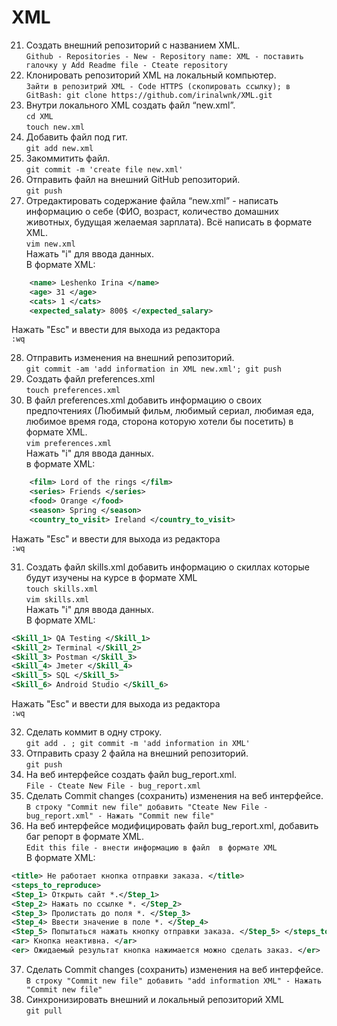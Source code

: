 # XML
21. Создать внешний репозиторий c названием XML.  
`Github - Repositories - New - Repository name: XML - поставить галочку у Add Readme file - Cteate repository`
22. Клонировать репозиторий XML на локальный компьютер.  
`Зайти в репозитрий XML - Code HTTPS (скопировать ссылку);
в GitBash:
git clone https://github.com/irinalwnk/XML.git`  
23. Внутри локального XML создать файл “new.xml”.  
`cd XML`  
`touch new.xml`   
24. Добавить файл под гит.  
`git add new.xml`  
25. Закоммитить файл.  
 `git commit -m 'create file new.xml'`  
26. Отправить файл на внешний GitHub репозиторий.    
`git push`  
27. Отредактировать содержание файла “new.xml” - написать информацию о себе (ФИО, возраст, количество домашних животных, будущая желаемая зарплата). Всё написать в формате XML.  
`vim new.xml `  
	Нажать "i" для ввода данных.  
	В формате XML:  
```XML
	<name> Leshenko Irina </name>  
	<age> 31 </age>  
	<cats> 1 </cats>  
	<expected_salaty> 800$ </expected_salary>  
```  
Нажать "Esc" и ввести для выхода из редактора      
	`:wq`   

28. Отправить изменения на внешний репозиторий.  
`git commit -am 'add information in XML new.xml'; git push`  
29. Создать файл preferences.xml  
`touch preferences.xml`  
30. В файл preferences.xml добавить информацию о своих предпочтениях (Любимый фильм, любимый сериал, любимая еда, любимое время года, сторона которую хотели бы посетить) в формате XML.  
`vim preferences.xml`  
Нажать "i" для ввода данных.   
	в формате XML:  
```XML
	<film> Lord of the rings </film>  
	<series> Friends </series>   
	<food> Orange </food>  
	<season> Spring </season>    
	<country_to_visit> Ireland </country_to_visit>  
```  
Нажать "Esc" и ввести для выхода из редактора  
`:wq`  

31. Создать файл skills.xml добавить информацию о скиллах которые будут изучены на курсе в формате XML  
`touch skills.xml`  
`vim skills.xml`   
	Нажать "i" для ввода данных.  
	В формате XML:  
```XML   
<Skill_1> QA Testing </Skill_1>  
<Skill_2> Terminal </Skill_2>    
<Skill_3> Postman </Skill_3>    
<Skill_4> Jmeter </Skill_4>    
<Skill_5> SQL </Skill_5>   
<Skill_6> Android Studio </Skill_6>  
```  
Нажать "Esc" и ввести для выхода из редактора   
`:wq`  

32. Сделать коммит в одну строку.  
`git add . ; git commit -m 'add information in XML'`  
33. Отправить сразу 2 файла на внешний репозиторий.  
`git push`  
34. На веб интерфейсе создать файл bug_report.xml.  
`File - Cteate New File - bug_report.xml`  
35. Сделать Commit changes (сохранить) изменения на веб интерфейсе.  
`В строку "Commit new file" добавить "Cteate New File - bug_report.xml" - Нажать "Commit new file"`  
36. На веб интерфейсе модифицировать файл bug_report.xml, добавить баг репорт в формате XML.  
`Edit this file - внести информацию в файл  в формате XML`    
	В формате XML:   
```XML  
<title> Не работает кнопка отправки заказа. </title>  
<steps_to_reproduce>  
<Step_1> Открыть сайт *.</Step_1>  
<Step_2> Нажать по ссылке *. </Step_2>  
<Step_3> Пролистать до поля *. </Step_3>  
<Step_4> Ввести значение в поле *. </Step_4>  
<Step_5> Попытаться нажать кнопку отправки заказа. </Step_5> </steps_to_reproduce>  
<ar> Кнопка неактивна. </ar>  
<er> Ожидаемый результат кнопка нажимается можно сделать заказ. </er>  
```  


37.  Сделать Commit changes (сохранить) изменения на веб интерфейсе.  
`В строку "Commit new file" добавить "add information XML" - Нажать "Commit new file"`  
38. Синхронизировать внешний и локальный репозиторий XML  
`git pull`
